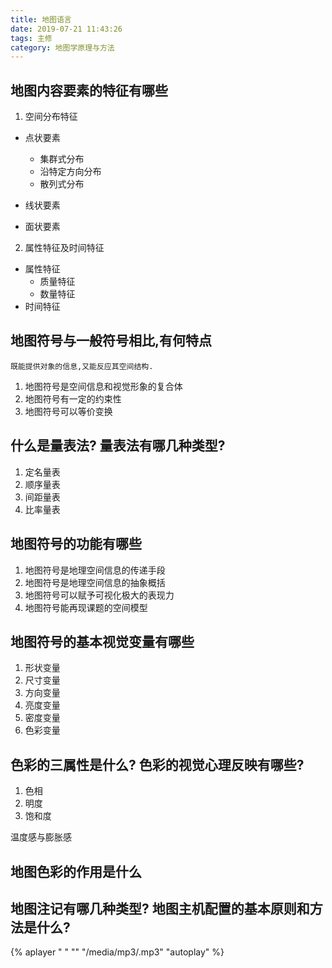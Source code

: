 ```yaml
---
title: 地图语言
date: 2019-07-21 11:43:26
tags: 主修
category: 地图学原理与方法
---
```


## 地图内容要素的特征有哪些
1. 空间分布特征
- 点状要素

    - 集群式分布
    - 沿特定方向分布
    - 散列式分布
- 线状要素

- 面状要素
  
2. 属性特征及时间特征
- 属性特征
  - 质量特征
  - 数量特征
- 时间特征
  



## 地图符号与一般符号相比,有何特点

    既能提供对象的信息,又能反应其空间结构.

1. 地图符号是空间信息和视觉形象的复合体
2. 地图符号有一定的约束性
3. 地图符号可以等价变换

## 什么是量表法? 量表法有哪几种类型?

1. 定名量表
2. 顺序量表
3. 间距量表
4. 比率量表

## 地图符号的功能有哪些
1. 地图符号是地理空间信息的传递手段
2. 地图符号是地理空间信息的抽象概括
3. 地图符号可以赋予可视化极大的表现力
4. 地图符号能再现课题的空间模型

## 地图符号的基本视觉变量有哪些

1. 形状变量
2. 尺寸变量
3. 方向变量
4. 亮度变量
5. 密度变量
6. 色彩变量


## 色彩的三属性是什么? 色彩的视觉心理反映有哪些?

1. 色相
2. 明度
3. 饱和度

温度感与膨胀感
## 地图色彩的作用是什么

## 地图注记有哪几种类型? 地图主机配置的基本原则和方法是什么?

{% aplayer " " ""
 "/media/mp3/.mp3" "autoplay" %}